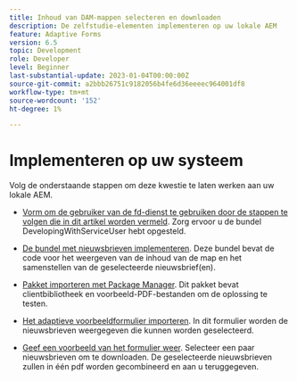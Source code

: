 ```yaml
---
title: Inhoud van DAM-mappen selecteren en downloaden
description: De zelfstudie-elementen implementeren op uw lokale AEM
feature: Adaptive Forms
version: 6.5
topic: Development
role: Developer
level: Beginner
last-substantial-update: 2023-01-04T00:00:00Z
source-git-commit: a2bbb26751c9182056b4fe6d36eeeec964001df8
workflow-type: tm+mt
source-wordcount: '152'
ht-degree: 1%

---
```


# Implementeren op uw systeem

Volg de onderstaande stappen om deze kwestie te laten werken aan uw lokale AEM.

* [Vorm om de gebruiker van de fd-dienst te gebruiken door de stappen te volgen die in dit artikel worden vermeld](https://experienceleague.adobe.com/docs/experience-manager-learn/forms/adaptive-forms/service-user-tutorial-develop.html?lang=en). Zorg ervoor u de bundel DevelopingWithServiceUser hebt opgesteld.

* [De bundel met nieuwsbrieven implementeren](assets/Newsletters.core-1.0.0-SNAPSHOT.jar). Deze bundel bevat de code voor het weergeven van de inhoud van de map en het samenstellen van de geselecteerde nieuwsbrief(en).

* [Pakket importeren met Package Manager](assets/newsletter.zip). Dit pakket bevat clientbibliotheek en voorbeeld-PDF-bestanden om de oplossing te testen.

* [Het adaptieve voorbeeldformulier importeren](assets/sample-adaptive-form.zip). In dit formulier worden de nieuwsbrieven weergegeven die kunnen worden geselecteerd.

* [Geef een voorbeeld van het formulier weer](http://localhost:4502/content/dam/formsanddocuments/downloadarchivednewsletters/jcr:content?wcmmode=disabled).
Selecteer een paar nieuwsbrieven om te downloaden. De geselecteerde nieuwsbrieven zullen in één pdf worden gecombineerd en aan u teruggegeven.




